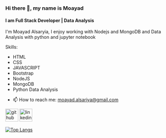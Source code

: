 ### Hi there 👋, my name is Moayad
#### I am Full Stack Developer | Data Analysis
I'm Moayad Alsaryia, I enjoy working with Nodejs and MongoDB and Data Analysis with python and jupyter notebook

Skills:
* HTML
* CSS
* JAVASCRIPT
* Bootstrap
* NodeJS
* MongoDB
* Python Data Analysis

- 📫 How to reach me: moayad.alsariya@gmail.com 


[<img src='https://cdn.jsdelivr.net/npm/simple-icons@3.0.1/icons/github.svg' alt='github' height='40'>](https://github.com/moayadalsariya)  [<img src='https://cdn.jsdelivr.net/npm/simple-icons@3.0.1/icons/linkedin.svg' alt='linkedin' height='40'>](https://www.linkedin.com/in/moayadalsariya/)  

[![Top Langs](https://github-readme-stats.vercel.app/api/top-langs/?username=moayadalsariya)](https://github.com/anuraghazra/github-readme-stats)

